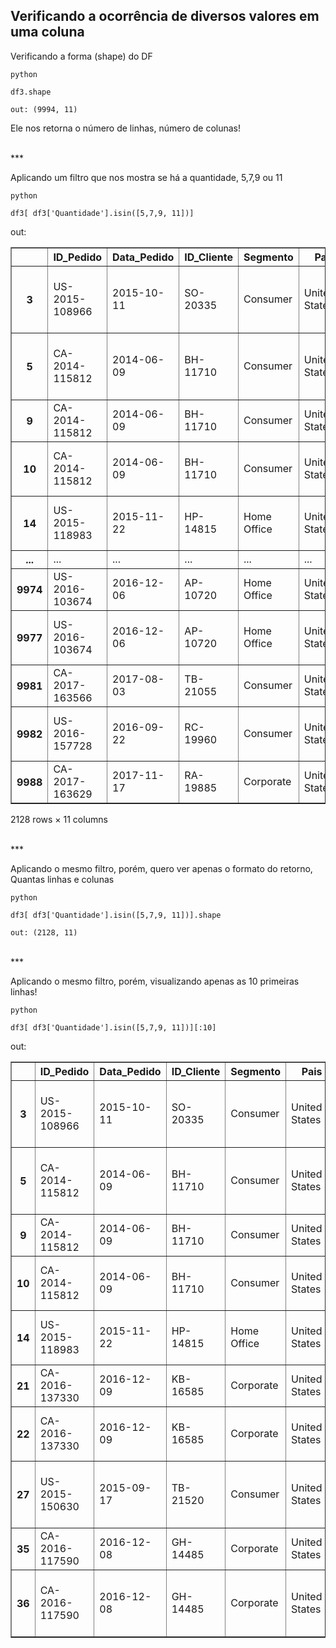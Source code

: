 

## Verificando a ocorrência de diversos valores em uma coluna

Verificando a forma (shape) do DF
```
python

df3.shape
```
```
out: (9994, 11)
```
Ele nos retorna o número de linhas, número de colunas!

<br>
***

Aplicando um filtro que nos mostra se há a quantidade, 5,7,9 ou 11
```
python

df3[ df3['Quantidade'].isin([5,7,9, 11])] 
```
out:
<div>
<style scoped>
    .dataframe tbody tr th:only-of-type {
        vertical-align: middle;
    }

    .dataframe tbody tr th {
        vertical-align: top;
    }

    .dataframe thead th {
        text-align: right;
    }
</style>
<table border="1" class="dataframe">
  <thead>
    <tr style="text-align: right;">
      <th></th>
      <th>ID_Pedido</th>
      <th>Data_Pedido</th>
      <th>ID_Cliente</th>
      <th>Segmento</th>
      <th>Pais</th>
      <th>Regiao</th>
      <th>ID_Produto</th>
      <th>Categoria</th>
      <th>Nome_Produto</th>
      <th>Valor_Venda</th>
      <th>Quantidade</th>
    </tr>
  </thead>
  <tbody>
    <tr>
      <th>3</th>
      <td>US-2015-108966</td>
      <td>2015-10-11</td>
      <td>SO-20335</td>
      <td>Consumer</td>
      <td>United States</td>
      <td>South</td>
      <td>FUR-TA-10000577</td>
      <td>Furniture</td>
      <td>Bretford CR4500 Series Slim Rectangular Table</td>
      <td>957.5775</td>
      <td>5.0</td>
    </tr>
    <tr>
      <th>5</th>
      <td>CA-2014-115812</td>
      <td>2014-06-09</td>
      <td>BH-11710</td>
      <td>Consumer</td>
      <td>United States</td>
      <td>West</td>
      <td>FUR-FU-10001487</td>
      <td>Furniture</td>
      <td>Eldon Expressions Wood and Plastic Desk Access...</td>
      <td>48.8600</td>
      <td>7.0</td>
    </tr>
    <tr>
      <th>9</th>
      <td>CA-2014-115812</td>
      <td>2014-06-09</td>
      <td>BH-11710</td>
      <td>Consumer</td>
      <td>United States</td>
      <td>West</td>
      <td>OFF-AP-10002892</td>
      <td>Office Supplies</td>
      <td>Belkin F5C206VTEL 6 Outlet Surge</td>
      <td>114.9000</td>
      <td>5.0</td>
    </tr>
    <tr>
      <th>10</th>
      <td>CA-2014-115812</td>
      <td>2014-06-09</td>
      <td>BH-11710</td>
      <td>Consumer</td>
      <td>United States</td>
      <td>West</td>
      <td>FUR-TA-10001539</td>
      <td>Furniture</td>
      <td>Chromcraft Rectangular Conference Tables</td>
      <td>1706.1840</td>
      <td>9.0</td>
    </tr>
    <tr>
      <th>14</th>
      <td>US-2015-118983</td>
      <td>2015-11-22</td>
      <td>HP-14815</td>
      <td>Home Office</td>
      <td>United States</td>
      <td>Central</td>
      <td>OFF-AP-10002311</td>
      <td>Office Supplies</td>
      <td>Holmes Replacement Filter for HEPA Air Cleaner...</td>
      <td>68.8100</td>
      <td>5.0</td>
    </tr>
    <tr>
      <th>...</th>
      <td>...</td>
      <td>...</td>
      <td>...</td>
      <td>...</td>
      <td>...</td>
      <td>...</td>
      <td>...</td>
      <td>...</td>
      <td>...</td>
      <td>...</td>
      <td>...</td>
    </tr>
    <tr>
      <th>9974</th>
      <td>US-2016-103674</td>
      <td>2016-12-06</td>
      <td>AP-10720</td>
      <td>Home Office</td>
      <td>United States</td>
      <td>West</td>
      <td>OFF-AR-10004752</td>
      <td>Office Supplies</td>
      <td>Blackstonian Pencils</td>
      <td>18.6900</td>
      <td>7.0</td>
    </tr>
    <tr>
      <th>9977</th>
      <td>US-2016-103674</td>
      <td>2016-12-06</td>
      <td>AP-10720</td>
      <td>Home Office</td>
      <td>United States</td>
      <td>West</td>
      <td>OFF-FA-10003467</td>
      <td>Office Supplies</td>
      <td>Alliance Big Bands Rubber Bands, 12/Pack</td>
      <td>13.8600</td>
      <td>7.0</td>
    </tr>
    <tr>
      <th>9981</th>
      <td>CA-2017-163566</td>
      <td>2017-08-03</td>
      <td>TB-21055</td>
      <td>Consumer</td>
      <td>United States</td>
      <td>East</td>
      <td>OFF-LA-10004484</td>
      <td>Office Supplies</td>
      <td>Avery 476</td>
      <td>16.5200</td>
      <td>5.0</td>
    </tr>
    <tr>
      <th>9982</th>
      <td>US-2016-157728</td>
      <td>2016-09-22</td>
      <td>RC-19960</td>
      <td>Consumer</td>
      <td>United States</td>
      <td>Central</td>
      <td>OFF-PA-10002195</td>
      <td>Office Supplies</td>
      <td>RSVP Cards &amp; Envelopes, Blank White, 8-1/2" X ...</td>
      <td>35.5600</td>
      <td>7.0</td>
    </tr>
    <tr>
      <th>9988</th>
      <td>CA-2017-163629</td>
      <td>2017-11-17</td>
      <td>RA-19885</td>
      <td>Corporate</td>
      <td>United States</td>
      <td>South</td>
      <td>TEC-PH-10004006</td>
      <td>Technology</td>
      <td>Panasonic KX - TS880B Telephone</td>
      <td>206.1000</td>
      <td>5.0</td>
    </tr>
  </tbody>
</table>
<p>2128 rows × 11 columns</p>
</div>

<br>
***

Aplicando o mesmo filtro, porém, quero ver apenas o formato do retorno, Quantas linhas e colunas
```
python

df3[ df3['Quantidade'].isin([5,7,9, 11])].shape 
```
```
out: (2128, 11)
```
<br>
***

Aplicando o mesmo filtro, porém, visualizando apenas as 10 primeiras linhas!
```
python

df3[ df3['Quantidade'].isin([5,7,9, 11])][:10]
```
out:
<div>
<style scoped>
    .dataframe tbody tr th:only-of-type {
        vertical-align: middle;
    }

    .dataframe tbody tr th {
        vertical-align: top;
    }

    .dataframe thead th {
        text-align: right;
    }
</style>
<table border="1" class="dataframe">
  <thead>
    <tr style="text-align: right;">
      <th></th>
      <th>ID_Pedido</th>
      <th>Data_Pedido</th>
      <th>ID_Cliente</th>
      <th>Segmento</th>
      <th>Pais</th>
      <th>Regiao</th>
      <th>ID_Produto</th>
      <th>Categoria</th>
      <th>Nome_Produto</th>
      <th>Valor_Venda</th>
      <th>Quantidade</th>
    </tr>
  </thead>
  <tbody>
    <tr>
      <th>3</th>
      <td>US-2015-108966</td>
      <td>2015-10-11</td>
      <td>SO-20335</td>
      <td>Consumer</td>
      <td>United States</td>
      <td>South</td>
      <td>FUR-TA-10000577</td>
      <td>Furniture</td>
      <td>Bretford CR4500 Series Slim Rectangular Table</td>
      <td>957.5775</td>
      <td>5.0</td>
    </tr>
    <tr>
      <th>5</th>
      <td>CA-2014-115812</td>
      <td>2014-06-09</td>
      <td>BH-11710</td>
      <td>Consumer</td>
      <td>United States</td>
      <td>West</td>
      <td>FUR-FU-10001487</td>
      <td>Furniture</td>
      <td>Eldon Expressions Wood and Plastic Desk Access...</td>
      <td>48.8600</td>
      <td>7.0</td>
    </tr>
    <tr>
      <th>9</th>
      <td>CA-2014-115812</td>
      <td>2014-06-09</td>
      <td>BH-11710</td>
      <td>Consumer</td>
      <td>United States</td>
      <td>West</td>
      <td>OFF-AP-10002892</td>
      <td>Office Supplies</td>
      <td>Belkin F5C206VTEL 6 Outlet Surge</td>
      <td>114.9000</td>
      <td>5.0</td>
    </tr>
    <tr>
      <th>10</th>
      <td>CA-2014-115812</td>
      <td>2014-06-09</td>
      <td>BH-11710</td>
      <td>Consumer</td>
      <td>United States</td>
      <td>West</td>
      <td>FUR-TA-10001539</td>
      <td>Furniture</td>
      <td>Chromcraft Rectangular Conference Tables</td>
      <td>1706.1840</td>
      <td>9.0</td>
    </tr>
    <tr>
      <th>14</th>
      <td>US-2015-118983</td>
      <td>2015-11-22</td>
      <td>HP-14815</td>
      <td>Home Office</td>
      <td>United States</td>
      <td>Central</td>
      <td>OFF-AP-10002311</td>
      <td>Office Supplies</td>
      <td>Holmes Replacement Filter for HEPA Air Cleaner...</td>
      <td>68.8100</td>
      <td>5.0</td>
    </tr>
    <tr>
      <th>21</th>
      <td>CA-2016-137330</td>
      <td>2016-12-09</td>
      <td>KB-16585</td>
      <td>Corporate</td>
      <td>United States</td>
      <td>Central</td>
      <td>OFF-AR-10000246</td>
      <td>Office Supplies</td>
      <td>Newell 318</td>
      <td>19.4600</td>
      <td>7.0</td>
    </tr>
    <tr>
      <th>22</th>
      <td>CA-2016-137330</td>
      <td>2016-12-09</td>
      <td>KB-16585</td>
      <td>Corporate</td>
      <td>United States</td>
      <td>Central</td>
      <td>OFF-AP-10001492</td>
      <td>Office Supplies</td>
      <td>Acco Six-Outlet Power Strip, 4' Cord Length</td>
      <td>60.3400</td>
      <td>7.0</td>
    </tr>
    <tr>
      <th>27</th>
      <td>US-2015-150630</td>
      <td>2015-09-17</td>
      <td>TB-21520</td>
      <td>Consumer</td>
      <td>United States</td>
      <td>East</td>
      <td>FUR-BO-10004834</td>
      <td>Furniture</td>
      <td>Riverside Palais Royal Lawyers Bookcase, Royal...</td>
      <td>3083.4300</td>
      <td>7.0</td>
    </tr>
    <tr>
      <th>35</th>
      <td>CA-2016-117590</td>
      <td>2016-12-08</td>
      <td>GH-14485</td>
      <td>Corporate</td>
      <td>United States</td>
      <td>Central</td>
      <td>TEC-PH-10004977</td>
      <td>Technology</td>
      <td>GE 30524EE4</td>
      <td>1097.5440</td>
      <td>7.0</td>
    </tr>
    <tr>
      <th>36</th>
      <td>CA-2016-117590</td>
      <td>2016-12-08</td>
      <td>GH-14485</td>
      <td>Corporate</td>
      <td>United States</td>
      <td>Central</td>
      <td>FUR-FU-10003664</td>
      <td>Furniture</td>
      <td>Electrix Architect's Clamp-On Swing Arm Lamp, ...</td>
      <td>190.9200</td>
      <td>5.0</td>
    </tr>
  </tbody>
</table>
</div>

<br>